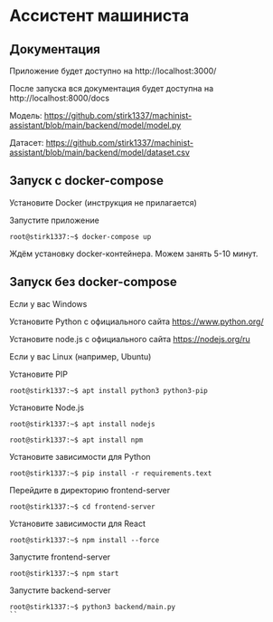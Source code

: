 # Ассистент машиниста

## Документация
Приложение будет доступно на http://localhost:3000/

После запуска вся документация будет доступна на http://localhost:8000/docs

Модель: https://github.com/stirk1337/machinist-assistant/blob/main/backend/model/model.py

Датасет: https://github.com/stirk1337/machinist-assistant/blob/main/backend/model/dataset.csv

## Запуск с docker-compose

Установите Docker (инструкция не прилагается)

Запустите приложение 

```console
root@stirk1337:~$ docker-compose up
```
Ждём установку docker-контейнера. Можем занять 5-10 минут.

## Запуск без docker-compose

Если у вас Windows

Установите Python с официального сайта https://www.python.org/

Установите node.js с официального сайта https://nodejs.org/ru

Если у вас Linux (например, Ubuntu)

Установите PIP

```console
root@stirk1337:~$ apt install python3 python3-pip
```

Установите Node.js

```console
root@stirk1337:~$ apt install nodejs
```

```console
root@stirk1337:~$ apt install npm
```

Установите зависимости для Python

```console
root@stirk1337:~$ pip install -r requirements.text
```
Перейдите в директорию frontend-server

```console
root@stirk1337:~$ cd frontend-server
```
Установите зависимости для React

```console
root@stirk1337:~$ npm install --force
```

Запустите frontend-server

```console
root@stirk1337:~$ npm start
```
Запустите backend-server

```console
root@stirk1337:~$ python3 backend/main.py
``
